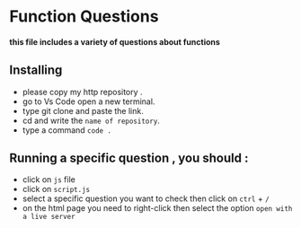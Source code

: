 # Function Questions 
#### this file includes a variety of questions about functions 

## Installing 
- please copy my http repository .
- go to Vs Code open a new terminal.
- type git clone and paste the link.
- cd and write the `name of repository`.
- type a command `code . `

## Running a specific question , you should :
- click on `js` file
- click on `script.js` 
- select a specific question you want to check then click on `ctrl` + `/` 
-  on the html page you need to right-click then select the option `open with a live server` 
